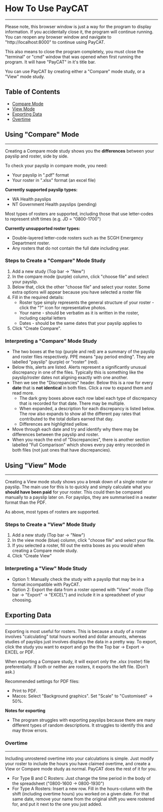 # How To Use PayCAT
___

Please note, this browser window is just a way for the program to display information. If you accidentally close it, the program will continue running. You can reopen any browser window and navigate to "http://localhost:8000" to continue using PayCAT.

This also means to close the program completely, you must close the "terminal" or "cmd" window that was opened when first running the program. It will have "PayCAT" in it's title bar.

You can use PayCAT by creating either a "Compare" mode study, or a "View" mode study.

## Table of Contents

- [Compare Mode](#using-compare-mode)
- [View Mode](#using-view-mode)
- [Exporting Data](#exporting-data)
- [Overtime](#overtime)

## Using "Compare" Mode
___

Creating a Compare mode study shows you the **differences** between your payslip and roster, side by side.

To check your payslip in compare mode, you need:
- Your payslip in ".pdf" format
- Your roster in ".xlsx" format (an excel file)

**Currently supported payslip types:**
- WA Health payslips
- NT Government Health payslips (pending)

Most types of rosters are supported, including those that use letter-codes to represent shift times (e.g. JD = "0800-1700")

**Currently unsupported roster types:**
- Double-layered letter-code rosters such as the SCGH Emergency Department roster.
- Any rosters that do not contain the full date including year.

### Steps to Create a "Compare" Mode Study

1. Add a new study (Top bar -> "New")
1. In the compare mode (purple) column, click "choose file" and select your payslip.
1. Below that, click the other "choose file" and select your roster. Some extra options will appear because you have selected a roster file
1. Fill in the required details:
	- Roster type simply represents the general structure of your roster - click the "?" icon for representative photos. 
	- Your name - should be verbatim as it is written in the roster, including capital letters
	- Dates - should be the same dates that your payslip applies to
1. Click "Create Compare".

### Interpreting a "Compare" Mode Study

- The two boxes at the top (purple and red) are a summary of the payslip and roster files respectively. PPE means "pay period ending". They are labelled "payslip" (purple) or "roster" (red).
- Below this, alerts are listed. Alerts represent a significantly unusual discrepancy in one of the files. Typically this is something like the payslip/roster dates not aligning exactly with one another.
- Then we see the "Discrepancies" header. Below this is a row for every **date** that is **not identical** in both files. Click a row to expand them and read more.
	- The dark grey boxes above each row label each type of discrepancy that is recorded for that date. There may be multiple.
	- When expanded, a description for each discrepancy is listed below. The row also expands to show all the different pay rates that contributed to the total dollars earned that day.
	- Differences are highlighted yellow.
- Move through each date and try and identify why there may be differences between the payslip and roster.
- When you reach the end of "Discrepancies", there is another section labelled "Full Comparison" which shows every pay entry recorded in both files (not just ones that have discrepancies).

## Using "View" Mode
___

Creating a View mode study shows you a break down of a single roster or payslip. The main use for this is to quickly and simply calculate what you **should have been paid** for your roster. This could then be compared manually to a payslip later on. For payslips, they are summarised in a neater format than the PDF.

As above, most types of rosters are supported.

### Steps to Create a "View" Mode Study

1. Add a new study (Top bar -> "New")
1. In the view mode (blue) column, click "choose file" and select your file.
1. If you selected a roster, fill out the extra boxes as you would when creating a Compare mode study.
1. Click "Create View"

### Interpreting a "View" Mode Study

- Option 1: Manually check the study with a payslip that may be in a format incompatible with PayCAT.
- Option 2: Export the data from a roster opened with "View" mode (Top bar -> "Export" -> "EXCEL") and include it in a spreadsheet of your choosing.

## Exporting Data
___

Exporting is most useful for rosters. This is because a study of a roster involves "calculating" total hours worked and dollar amounts, whereas studies of payslips just involves displays the data in a pretty way. To export, click the study you want to export and go the the Top bar -> Export -> EXCEL or PDF.

When exporting a Compare study, it will export only the .xlsx (roster) file preferentially. If both or neither are rosters, it exports the left file. (Don't ask.)

Recommended settings for PDF files:
- Print to PDF.
- Macos: Select "Background graphics". Set "Scale" to "Customised" -> 50%.

**Notes for exporting**
- The program struggles with exporting payslips because there are many different types of random descriptions. It struggles to identify this and may throw errors.

### Overtime
___

Including unrostered overtime into your calculations is simple. Just modify your roster to include the hours you have claimed overtime, and create a View or Compare mode study as normal. PayCAT does the rest of it for you.

- For Type B and C Rosters: Just change the time period in the body of the spreadsheet ("0800-1600 -> 0800-1930")
- For Type A Rosters: Insert a new row. Fill in the hours-column with the shift (including overtime hours) you worked on a given date. For that same date, remove your name from the original shift you were rostered for, and put it next to the one you just added.

